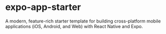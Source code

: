 # expo-app-starter
A modern, feature-rich starter template for building cross-platform mobile applications (iOS, Android, and Web) with React Native and Expo.
